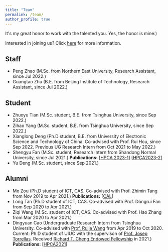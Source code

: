 ```yaml
---
title: "Team"
permalink: /team/
author_profile: true
---
```


It's my great honor to work with the talented you. Yes, the honor is mine:)

Interested in joining us? Click [here](../pages/recruiting) for more information.

## Staff

+ Peng Zhao (M.Sc. from Northern East University, Research Assistant, since Jul 2022.)
+ Guangtao Zhu (B.E. from Beijing Institute of Technology, Research Assistant, since Jul 2022.)


## Student

+ Zhuoyu Tian (M.Sc. student, B.E. from Tsinghua University, since Sep 2022.)
+ Zihao Yang (M.Sc. student, B.E. from Tsinghua University, since Sep 2022.)
+ Xianglong Deng (Ph.D student, B.E. from University of Electronic Science and Technology of China. Co-advised with Prof. Rui Hou, since Sep 2022. Previous UG Research Intern from Oct 2021 to May 2022.)
+ Shengyu Fan (M.Sc. student, Research Intern from Shandong Normal University, since Jul 2021.) 
	<b>Publications:</b> \[[HPCA 2023-1](../publications/HPCA2023-1)\] \[[HPCA2023-2](../publications/HPCA2023-2)\]
+ Yu Deng (M.Sc. student, since Sep 2021.)

## Alumni

+ Mo Zou (Ph.D student of ICT, CAS. Co-advised with Prof. Zhimin Tang from Nov 2019 to Apr 2021.) 
	<b>Publications:</b> \[[CAL](../publications/CAL2022)\]
+ Long Tan (Ph.D student of ICT, CAS. Co-advised with Prof. Dongrui Fan from Sep 2020 to Apr 2021.)
+ Ziqi Wang (M.Sc. student of ICT, CAS. Co-advised with Prof. Hao Zhang from Mar 2020 to Apr 2021.)
+ Dingyuan Cao (Undergraduate Research Intern from Tsinghua University. Co-advised with [Prof. Rujia Wang](https://www.iit.edu/directory/people/rujia-wang) from Apr 2019 to Oct 2020. Current: Ph.D student of UIUC with the supervison of [Prof. Josep Torrellas](http://iacoma.cs.uiuc.edu/josep/torrellas.html). Received [Richard T. Cheng Endowed Fellowship](https://cs.illinois.edu/about/awards/graduate-fellowships-awards/richard-t-cheng-endowed-fellowship) in 2021.) 
	<b>Publications:</b> \[[HPCA2021](../publications/HPCA2021)\]
